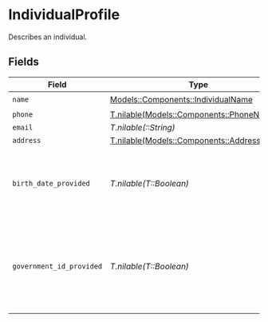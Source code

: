 # IndividualProfile

Describes an individual.


## Fields

| Field                                                                                      | Type                                                                                       | Required                                                                                   | Description                                                                                | Example                                                                                    |
| ------------------------------------------------------------------------------------------ | ------------------------------------------------------------------------------------------ | ------------------------------------------------------------------------------------------ | ------------------------------------------------------------------------------------------ | ------------------------------------------------------------------------------------------ |
| `name`                                                                                     | [Models::Components::IndividualName](../../models/shared/individualname.md)                | :heavy_check_mark:                                                                         | N/A                                                                                        |                                                                                            |
| `phone`                                                                                    | [T.nilable(Models::Components::PhoneNumber)](../../models/shared/phonenumber.md)           | :heavy_minus_sign:                                                                         | N/A                                                                                        |                                                                                            |
| `email`                                                                                    | *T.nilable(::String)*                                                                      | :heavy_minus_sign:                                                                         | N/A                                                                                        | jordan.lee@classbooker.dev                                                                 |
| `address`                                                                                  | [T.nilable(Models::Components::Address)](../../models/shared/address.md)                   | :heavy_minus_sign:                                                                         | N/A                                                                                        |                                                                                            |
| `birth_date_provided`                                                                      | *T.nilable(T::Boolean)*                                                                    | :heavy_minus_sign:                                                                         | Indicates whether this individual's birth date has been provided.                          |                                                                                            |
| `government_id_provided`                                                                   | *T.nilable(T::Boolean)*                                                                    | :heavy_minus_sign:                                                                         | Indicates whether a government ID (SSN, ITIN, etc.) has been provided for this individual. |                                                                                            |
